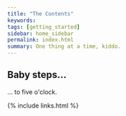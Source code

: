 ```yaml
---
title: "The Contents"
keywords: 
tags: [getting_started]
sidebar: home_sidebar
permalink: index.html
summary: One thing at a time, kiddo.
---
```



## Baby steps...

... to five o'clock.


{% include links.html %}
